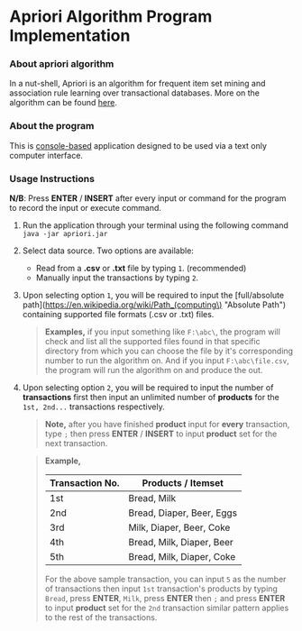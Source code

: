 # Apriori Algorithm Program Implementation

### About apriori algorithm
In a nut-shell, Apriori is an algorithm for frequent item set mining and association rule learning 
over transactional databases. More on the algorithm can be found 
[here](https://en.wikipedia.org/wiki/Apriori_algorithm "Apriori Algorithm").

### About the program
This is [console-based](https://en.wikipedia.org/wiki/Console_application "Console Programs") 
application designed to be used via a text only computer interface.

### Usage Instructions
**N/B**: Press **ENTER** / **INSERT** after every input or command for the program to record the 
input or execute command.
1. Run the application through your terminal using the following command `java -jar apriori.jar`
2. Select data source. Two options are available:
    - Read from a **.csv** or **.txt** file by typing `1`. (recommended)            
    - Manually input the transactions by typing `2`.
3. Upon selecting option `1`, you will be required to input the 
[full/absolute path](https://en.wikipedia.org/wiki/Path_(computing\) "Absolute Path") containing 
supported file formats (.csv or .txt) files.
    > **Examples,** if you input something like `F:\abc\`, the program will check and list all 
    the supported files found in that specific directory from which you can choose the file by 
    it's corresponding number to run the algorithm on. And if you input `F:\abc\file.csv`, the 
    program will run the algorithm on and produce the out.
4. Upon selecting option `2`, you will be required to input the number of **transactions** first then 
input an unlimited number of **products** for the `1st, 2nd...` transactions respectively.
    > **Note,** after you have finished **product** input for **every** transaction, type `;` 
    then press **ENTER** / **INSERT** to input **product** set for the next transaction.
    
    > **Example,**
    >
    > | Transaction No. | Products / Itemset |
    > | ------- | ------ |
    > | 1st | Bread, Milk |
    > | 2nd | Bread, Diaper, Beer, Eggs |
    > | 3rd | Milk, Diaper, Beer, Coke |
    > | 4th | Bread, Milk, Diaper, Beer |
    > | 5th | Bread, Milk, Diaper, Coke |
      > For the above sample transaction, you can input `5` as the number of transactions 
      then input `1st` transaction's products by typing `Bread`, press **ENTER**, `Milk`, 
      press **ENTER** then `;` and press **ENTER** to input **product** set for the `2nd` 
      transaction similar pattern applies to the rest of the transactions.
      